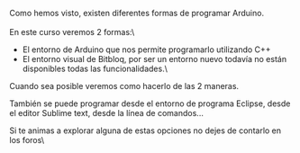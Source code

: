 Como hemos visto, existen diferentes formas de programar Arduino.\
\
En este curso veremos 2 formas:\

-   El entorno de Arduino que nos permite programarlo utilizando C++
-   El entorno visual de Bitbloq, por ser un entorno nuevo todavía no
    están disponibles todas las funcionalidades.\

Cuando sea posible veremos como hacerlo de las 2 maneras.

También se puede programar desde el entorno de programa Eclipse, desde
el editor Sublime text, desde la línea de comandos...

Si te animas a explorar alguna de estas opciones no dejes de contarlo en
los foros\

